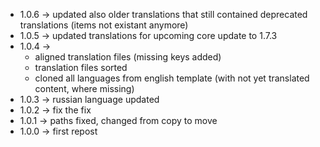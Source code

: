  * 1.0.6 -> updated also older translations that still contained deprecated translations (items not existant anymore)
 * 1.0.5 -> updated translations for upcoming core update to 1.7.3
 * 1.0.4 -> 
    * aligned translation files (missing keys added)
    * translation files sorted
    * cloned all languages from english template (with not yet translated content, where missing)
 * 1.0.3 -> russian language updated
 * 1.0.2 -> fix the fix
 * 1.0.1 -> paths fixed, changed from copy to move
 * 1.0.0 -> first repost
